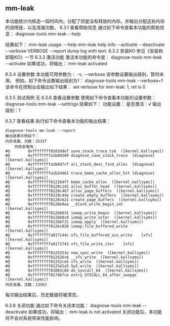 ## mm-leak
本功能统计内核态一段时间内，分配了但是没有释放的内存。并输出分配这些内存的调用链，以及泄漏次数。
6.3.1	 查看帮助信息
通过如下命令查看本功能的帮助信息：
diagnose-tools mm-leak --help

结果如下：
    mm-leak usage:
        --help mm-leak help info
        --activate
        --deactivate
        --verbose VERBOSE
        --report dump log with text.
6.3.2	 安装KO
参见《安装和卸载KO》一节
6.3.3	 激活功能
激活本功能的命令是：
diagnose-tools mm-leak --activate
如果成功，将输出：
mm-leak activated

6.3.4	 设置参数
本功能可用参数为：
-v, --verbose 该参数设置输出级别，暂时未用。
例如，如下命令设置输出级别为1：
diagnose-tools mm-leak --verbose=1
该命令在控制台会输出如下结果：
set verbose for mm-leak: 1, ret is 0

6.3.5	 测试用例
无
6.3.6	 查看设置参数
使用如下命令查看本功能的设置参数：
diagnose-tools mm-leak --settings
结果如下：
功能设置：
    是否激活：√
    输出级别：1

6.3.7	 查看结果
执行如下命令查看本功能的输出结果：
```
diagnose-tools mm-leak --report
输出结果示例如下：
内存泄漏，次数：25337
    内核态堆栈：
#@        0xffffffff8103ddef save_stack_trace_tsk  ([kernel.kallsyms])
#@        0xffffffffa1b09289 diagnose_save_stack_trace	[diagnose]  ([kernel.kallsyms])
#@        0xffffffffa1b0d7cf ali_stack_desc_find_alloc	[diagnose]  ([kernel.kallsyms])
#@        0xffffffffa1b24461 trace_kmem_cache_alloc_hit	[diagnose]  ([kernel.kallsyms])
#@        0xffffffff812264f7 kmem_cache_alloc  ([kernel.kallsyms])
#@        0xffffffff8128c141 alloc_buffer_head  ([kernel.kallsyms])
#@        0xffffffff8128c467 alloc_page_buffers  ([kernel.kallsyms])
#@        0xffffffff8128c4de create_empty_buffers  ([kernel.kallsyms])
#@        0xffffffff8128c621 create_page_buffers  ([kernel.kallsyms])
#@        0xffffffff8128e9aa __block_write_begin_int  ([kernel.kallsyms])
#@        0xffffffff812bb631 iomap_write_begin  ([kernel.kallsyms])
#@        0xffffffff812bb8c8 iomap_write_actor  ([kernel.kallsyms])
#@        0xffffffff812bbf31 iomap_apply  ([kernel.kallsyms])
#@        0xffffffff812bc020 iomap_file_buffered_write  ([kernel.kallsyms])
#@        0xffffffffa017144c xfs_file_buffered_aio_write	[xfs]  ([kernel.kallsyms])
#@        0xffffffffa0171743 xfs_file_write_iter	[xfs]  ([kernel.kallsyms])
#@        0xffffffff8125251e new_sync_write  ([kernel.kallsyms])
#@        0xffffffff812526c6 __vfs_write  ([kernel.kallsyms])
#@        0xffffffff81252ce5 vfs_write  ([kernel.kallsyms])
#@        0xffffffff812541a5 SyS_write  ([kernel.kallsyms])
#@        0xffffffff81003c04 do_syscall_64  ([kernel.kallsyms])
#@        0xffffffff8174bfce entry_SYSCALL_64_after_swapgs  ([kernel.kallsyms])
内存泄漏，次数：13562
```
每次输出结果后，历史数据将被清空。

6.3.8	 关闭功能
通过如下命令关闭本功能：
diagnose-tools mm-leak --deactivate
如果成功，将输出：
mm-leak is not activated
关闭功能后，本功能将不会对系统带来性能影响。
